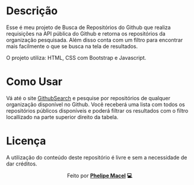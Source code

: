 # Descrição

Esse é meu projeto de Busca de Repositórios do Github que realiza requisições na API pública do Github e retorna os repositórios da organização pesquisada. 
Além disso conta com um filtro para encontrar mais facilmente o que se busca na tela de resultados. 

O projeto utiliza: HTML, CSS com Bootstrap e Javascript.


# Como Usar

Vá até o site <a href= "https://lipefsa.github.io/githubsearch/"> GithubSearch</a> e pesquise por repositórios de qualquer organização disponível no Github. Você receberá uma lista com todos os repositórios públicos disponíveis e poderá filtrar os resultados com o filtro locallizado na parte superior direito da tabela.

# Licença

A utilização do conteúdo deste repositório é livre e sem a necessidade de dar créditos.


<p align="center"> Feito por <strong><a href="https://www.linkedin.com/in/phelipe-macel/">Phelipe Macel</a> 💻 </strong> </p>
